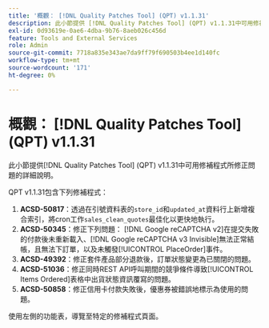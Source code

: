 ```yaml
---
title: '概觀： [!DNL Quality Patches Tool] (QPT) v1.1.31'
description: 此小節提供 [!DNL Quality Patches Tool] (QPT) v1.1.31中可用修補程式所修正問題的詳細說明。
exl-id: 0d93619e-0ae6-4dba-9b76-8aeb026c456d
feature: Tools and External Services
role: Admin
source-git-commit: 7718a835e343ae7da9ff79f690503b4ee1d140fc
workflow-type: tm+mt
source-wordcount: '171'
ht-degree: 0%

---
```


# 概觀： [!DNL Quality Patches Tool] (QPT) v1.1.31

此小節提供[!DNL Quality Patches Tool] (QPT) v1.1.31中可用修補程式所修正問題的詳細說明。

QPT v1.1.31包含下列修補程式：

1. **ACSD-50817**：透過在引號資料表的`store_id`和`updated_at`資料行上新增複合索引，將cron工作`sales_clean_quotes`最佳化以更快地執行。
1. **ACSD-50345**：修正下列問題： [!DNL Google reCAPTCHA v2]在提交失敗的付款後未重新載入、[!DNL Google reCAPTCHA v3 Invisible]無法正常結帳，且無法下訂單，以及未觸發[!UICONTROL PlaceOrder]事件。
1. **ACSD-49392**：修正套件產品部分退款後，訂單狀態變更為已關閉的問題。
1. **ACSD-51036**：修正同時REST API呼叫期間的競爭條件導致[!UICONTROL Items Ordered]表格中出貨狀態資訊覆寫的問題。
1. **ACSD-50858**：修正信用卡付款失敗後，優惠券被錯誤地標示為使用的問題。

使用左側的功能表，導覽至特定的修補程式頁面。
